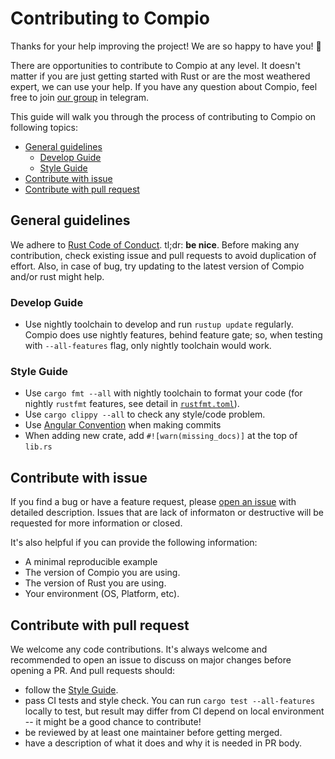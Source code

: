 # Contributing to Compio

Thanks for your help improving the project! We are so happy to have you! :tada:

There are opportunities to contribute to Compio at any level. It doesn't matter if
you are just getting started with Rust or are the most weathered expert, we can
use your help. If you have any question about Compio, feel free to join [our group](https://t.me/compio_rs) in telegram.

This guide will walk you through the process of contributing to Compio on following topics:

- [General guidelines](#general-guidelines)
  - [Develop Guide](#develop-guide)
  - [Style Guide](#style-guide)
- [Contribute with issue](#contribute-with-issue)
- [Contribute with pull request](#contribute-with-pull-request)

## General guidelines

We adhere to [Rust Code of Conduct](https://www.rust-lang.org/policies/code-of-conduct). tl;dr: **be nice**. Before making any contribution, check existing issue and pull requests to avoid duplication of effort. Also, in case of bug, try updating to the latest version of Compio and/or rust might help.

### Develop Guide

- Use nightly toolchain to develop and run `rustup update` regularly. Compio does use nightly features, behind feature gate; so, when testing with `--all-features` flag, only nightly toolchain would work.

### Style Guide

- Use `cargo fmt --all` with nightly toolchain to format your code (for nightly `rustfmt` features, see detail in [`rustfmt.toml`]).
- Use `cargo clippy --all` to check any style/code problem.
- Use [Angular Convention](https://github.com/angular/angular/blob/main/CONTRIBUTING.md#-commit-message-format) when making commits
- When adding new crate, add `#![warn(missing_docs)]` at the top of `lib.rs`

[`rustfmt.toml`]: https://github.com/compio-rs/compio/blob/master/rustfmt.toml

## Contribute with issue

If you find a bug or have a feature request, please [open an issue](https://github.com/compio-rs/compio/issues/new/choose) with detailed description. Issues that are lack of informaton or destructive will be requested for more information or closed.

It's also helpful if you can provide the following information:

- A minimal reproducible example
- The version of Compio you are using.
- The version of Rust you are using.
- Your environment (OS, Platform, etc).

## Contribute with pull request

We welcome any code contributions. It's always welcome and recommended to open an issue to discuss on major changes before opening a PR. And pull requests should:

- follow the [Style Guide](#style-guide).
- pass CI tests and style check. You can run `cargo test --all-features` locally to test, but result may differ from CI depend on local environment -- it might be a good chance to contribute!
- be reviewed by at least one maintainer before getting merged.
- have a description of what it does and why it is needed in PR body.

